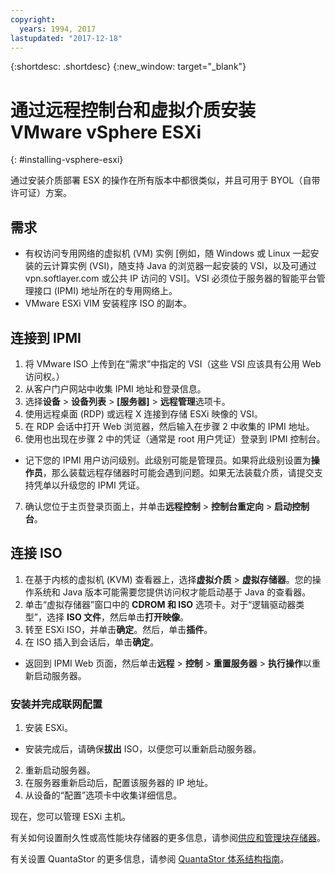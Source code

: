 ```yaml
---
copyright:
  years: 1994, 2017
lastupdated: "2017-12-18"
---
```


{:shortdesc: .shortdesc}
{:new_window: target="_blank"}

# 通过远程控制台和虚拟介质安装 VMware vSphere ESXi
{: #installing-vsphere-esxi}

通过安装介质部署 ESX 的操作在所有版本中都很类似，并且可用于 BYOL（自带许可证）方案。

## 需求
* 有权访问专用网络的虚拟机 (VM) 实例 [例如，随 Windows 或 Linux 一起安装的云计算实例 (VSI)，随支持 Java 的浏览器一起安装的 VSI，以及可通过 vpn.softlayer.com 或公共 IP 访问的 VSI]。VSI 必须位于服务器的智能平台管理接口 (IPMI) 地址所在的专用网络上。
* VMware ESXi VIM 安装程序 ISO 的副本。

<!--## Steps -->

## 连接到 IPMI
1. 将 VMware ISO 上传到在“需求”中指定的 VSI（这些 VSI 应该具有公用 Web 访问权。）
2. 从客户门户网站中收集 IPMI 地址和登录信息。
3. 选择**设备** > **设备列表** > **[服务器]** > **远程管理**选项卡。
4. 使用远程桌面 (RDP) 或远程 X 连接到存储 ESXi 映像的 VSI。
5. 在 RDP 会话中打开 Web 浏览器，然后输入在步骤 2 中收集的 IPMI 地址。
6. 使用也出现在步骤 2 中的凭证（通常是 root 用户凭证）登录到 IPMI 控制台。
* 记下您的 IPMI 用户访问级别。此级别可能是管理员。如果将此级别设置为**操作员**，那么装载远程存储器时可能会遇到问题。如果无法装载介质，请提交支持凭单以升级您的 IPMI 凭证。
7. 确认您位于主页登录页面上，并单击**远程控制** > **控制台重定向** > **启动控制台**。

## 连接 ISO
1. 在基于内核的虚拟机 (KVM) 查看器上，选择**虚拟介质** > **虚拟存储器**。您的操作系统和 Java 版本可能需要您提供访问权才能启动基于 Java 的查看器。
2. 单击“虚拟存储器”窗口中的 **CDROM 和 ISO** 选项卡。对于“逻辑驱动器类型”，选择 **ISO 文件**，然后单击**打开映像**。
3. 转至 ESXi ISO，并单击**确定**。然后，单击**插件**。
4. 在 ISO 插入到会话后，单击**确定**。
* 返回到 IPMI Web 页面，然后单击**远程** > **控制** > **重置服务器** > **执行操作**以重新启动服务器。

### 安装并完成联网配置
1. 安装 ESXi。
* 安装完成后，请确保**拔出** ISO，以便您可以重新启动服务器。
2. 重新启动服务器。
3. 在服务器重新启动后，配置该服务器的 IP 地址。
4. 从设备的“配置”选项卡中收集详细信息。

现在，您可以管理 ESXi 主机。

有关如何设置耐久性或高性能块存储器的更多信息，请参阅[供应和管理块存储器](/docs/infrastructure/BlockStorage/provisioning-block_storage.html)。

有关设置 QuantaStor 的更多信息，请参阅 [QuantaStor 体系结构指南](architecture-guide-quantastor-vmwaresoftlayer.html)。
